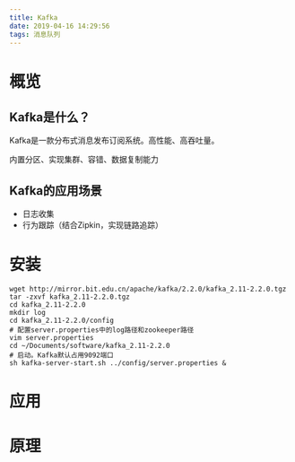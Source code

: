 ```yaml
---
title: Kafka
date: 2019-04-16 14:29:56
tags: 消息队列
---
```


# 概览

## Kafka是什么？

Kafka是一款分布式消息发布订阅系统。高性能、高吞吐量。

内置分区、实现集群、容错、数据复制能力





## Kafka的应用场景

- 日志收集
- 行为跟踪（结合Zipkin，实现链路追踪）



# 安装

 ```shell
wget http://mirror.bit.edu.cn/apache/kafka/2.2.0/kafka_2.11-2.2.0.tgz
tar -zxvf kafka_2.11-2.2.0.tgz
cd kafka_2.11-2.2.0
mkdir log
cd kafka_2.11-2.2.0/config
# 配置server.properties中的log路径和zookeeper路径
vim server.properties
cd ~/Documents/software/kafka_2.11-2.2.0
# 启动。Kafka默认占用9092端口
sh kafka-server-start.sh ../config/server.properties &
 ```



# 应用





# 原理

